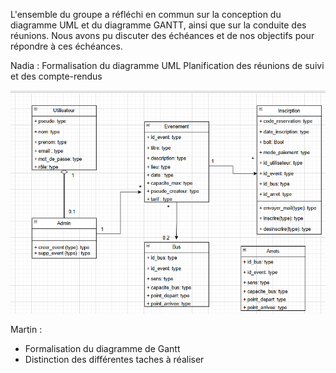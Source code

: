 L'ensemble du groupe a réfléchi en commun sur la conception du diagramme UML et du diagramme GANTT, ainsi que sur la conduite des réunions. Nous avons pu discuter des échéances et de nos objectifs pour répondre à ces échéances.

Nadia :
Formalisation du diagramme UML 
Planification des réunions de suivi et des compte-rendus

!["diagramme UML"](image.png)

Martin :
- Formalisation du diagramme de Gantt
- Distinction des différentes taches à réaliser

